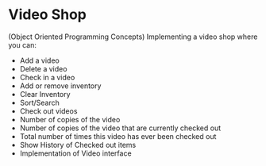# Video Shop 

(Object Oriented Programming Concepts) Implementing a video shop where you can:
- Add a video
- Delete a video
- Check in a video
- Add or remove inventory
- Clear Inventory
- Sort/Search
- Check out videos
- Number of copies of the video
- Number of copies of the video that are currently checked out
- Total number of times this video has ever been checked out
- Show History of Checked out items
- Implementation of Video interface
